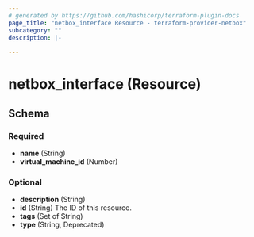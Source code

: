 ```yaml
---
# generated by https://github.com/hashicorp/terraform-plugin-docs
page_title: "netbox_interface Resource - terraform-provider-netbox"
subcategory: ""
description: |-
  
---
```


# netbox_interface (Resource)





<!-- schema generated by tfplugindocs -->
## Schema

### Required

- **name** (String)
- **virtual_machine_id** (Number)

### Optional

- **description** (String)
- **id** (String) The ID of this resource.
- **tags** (Set of String)
- **type** (String, Deprecated)



